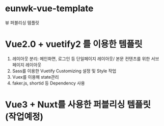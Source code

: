 # eunwk-vue-template
뷰 퍼블리싱 템플릿

# Vue2.0 + vuetify2 를 이용한 템플릿  
1. 레이아웃 분리: 메인화면, 로그인 등 단일페이지 레이아웃/ 본문 컨텐츠를 위한 서브페이지 레이아웃 
2. Sass를 이용한 Vuetify Customizing 설정 및 Style 작업 
3. Vuex를 이용해 state관리 
4. faker.js, shortid 등 Dependency 사용 

# Vue3 + Nuxt를 사용한 퍼블리싱 템플릿(작업예정) 